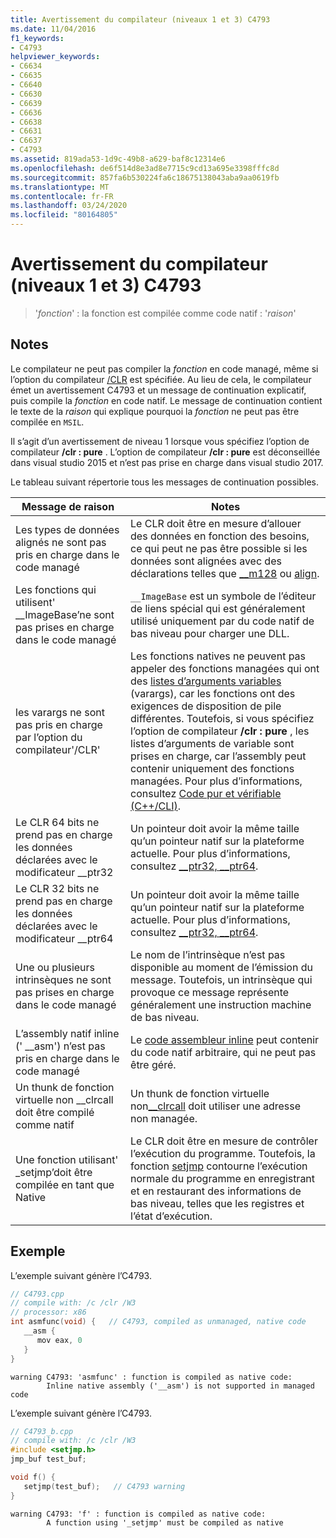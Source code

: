```yaml
---
title: Avertissement du compilateur (niveaux 1 et 3) C4793
ms.date: 11/04/2016
f1_keywords:
- C4793
helpviewer_keywords:
- C6634
- C6635
- C6640
- C6630
- C6639
- C6636
- C6638
- C6631
- C6637
- C4793
ms.assetid: 819ada53-1d9c-49b8-a629-baf8c12314e6
ms.openlocfilehash: de6f514d8e3ad8e7715c9cd13a695e3398fffc8d
ms.sourcegitcommit: 857fa6b530224fa6c18675138043aba9aa0619fb
ms.translationtype: MT
ms.contentlocale: fr-FR
ms.lasthandoff: 03/24/2020
ms.locfileid: "80164805"
---
```

# <a name="compiler-warning-level-1-and-3-c4793"></a>Avertissement du compilateur (niveaux 1 et 3) C4793

> '*fonction*' : la fonction est compilée comme code natif : '*raison*'

## <a name="remarks"></a>Notes

Le compilateur ne peut pas compiler la *fonction* en code managé, même si l’option du compilateur [/CLR](../../build/reference/clr-common-language-runtime-compilation.md) est spécifiée. Au lieu de cela, le compilateur émet un avertissement C4793 et un message de continuation explicatif, puis compile la *fonction* en code natif. Le message de continuation contient le texte de la *raison* qui explique pourquoi la *fonction* ne peut pas être compilée en `MSIL`.

Il s’agit d’un avertissement de niveau 1 lorsque vous spécifiez l’option de compilateur **/clr : pure** .  L’option de compilateur **/clr : pure** est déconseillée dans visual studio 2015 et n’est pas prise en charge dans visual studio 2017.

Le tableau suivant répertorie tous les messages de continuation possibles.

|Message de raison|Notes|
|--------------------|-------------|
|Les types de données alignés ne sont pas pris en charge dans le code managé|Le CLR doit être en mesure d’allouer des données en fonction des besoins, ce qui peut ne pas être possible si les données sont alignées avec des déclarations telles que [__m128](../../cpp/m128.md) ou [align](../../cpp/align-cpp.md).|
|Les fonctions qui utilisent' __ImageBase’ne sont pas prises en charge dans le code managé|`__ImageBase` est un symbole de l’éditeur de liens spécial qui est généralement utilisé uniquement par du code natif de bas niveau pour charger une DLL.|
|les varargs ne sont pas pris en charge par l’option du compilateur'/CLR'|Les fonctions natives ne peuvent pas appeler des fonctions managées qui ont des [listes d’arguments variables](../../cpp/functions-with-variable-argument-lists-cpp.md) (varargs), car les fonctions ont des exigences de disposition de pile différentes. Toutefois, si vous spécifiez l’option de compilateur **/clr : pure** , les listes d’arguments de variable sont prises en charge, car l’assembly peut contenir uniquement des fonctions managées. Pour plus d’informations, consultez [Code pur et vérifiable (C++/CLI)](../../dotnet/pure-and-verifiable-code-cpp-cli.md).|
|Le CLR 64 bits ne prend pas en charge les données déclarées avec le modificateur __ptr32|Un pointeur doit avoir la même taille qu’un pointeur natif sur la plateforme actuelle. Pour plus d’informations, consultez [__ptr32, \__ptr64](../../cpp/ptr32-ptr64.md).|
|Le CLR 32 bits ne prend pas en charge les données déclarées avec le modificateur __ptr64|Un pointeur doit avoir la même taille qu’un pointeur natif sur la plateforme actuelle. Pour plus d’informations, consultez [__ptr32, \__ptr64](../../cpp/ptr32-ptr64.md).|
|Une ou plusieurs intrinsèques ne sont pas prises en charge dans le code managé|Le nom de l’intrinsèque n’est pas disponible au moment de l’émission du message. Toutefois, un intrinsèque qui provoque ce message représente généralement une instruction machine de bas niveau.|
|L’assembly natif inline (' __asm') n’est pas pris en charge dans le code managé|Le [code assembleur inline](../../assembler/inline/asm.md) peut contenir du code natif arbitraire, qui ne peut pas être géré.|
|Un thunk de fonction virtuelle non __clrcall doit être compilé comme natif|Un thunk de fonction virtuelle non[__clrcall](../../cpp/clrcall.md) doit utiliser une adresse non managée.|
|Une fonction utilisant' _setjmp’doit être compilée en tant que Native|Le CLR doit être en mesure de contrôler l’exécution du programme. Toutefois, la fonction [setjmp](../../cpp/using-setjmp-longjmp.md) contourne l’exécution normale du programme en enregistrant et en restaurant des informations de bas niveau, telles que les registres et l’état d’exécution.|

## <a name="example"></a>Exemple

L’exemple suivant génère l’C4793.

```cpp
// C4793.cpp
// compile with: /c /clr /W3
// processor: x86
int asmfunc(void) {   // C4793, compiled as unmanaged, native code
   __asm {
      mov eax, 0
   }
}
```

```Output
warning C4793: 'asmfunc' : function is compiled as native code:
        Inline native assembly ('__asm') is not supported in managed code
```

L’exemple suivant génère l’C4793.

```cpp
// C4793_b.cpp
// compile with: /c /clr /W3
#include <setjmp.h>
jmp_buf test_buf;

void f() {
   setjmp(test_buf);   // C4793 warning
}
```

```Output
warning C4793: 'f' : function is compiled as native code:
        A function using '_setjmp' must be compiled as native
```
